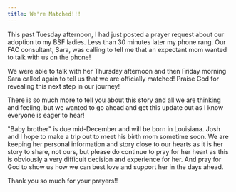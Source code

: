 ```yaml
---
title: We're Matched!!!
---
```


This past Tuesday afternoon, I had just posted a prayer request about our adoption to my BSF ladies. Less than 30 minutes later my phone rang. Our FAC consultant, Sara, was calling to tell me that an expectant mom wanted to talk with us on the phone!

We were able to talk with her Thursday afternoon and then Friday morning Sara called again to tell us that we are officially matched! Praise God for revealing this next step in our journey!

There is so much more to tell you about this story and all we are thinking and feeling, but we wanted to go ahead and  get this update out as I know everyone is eager to hear!

"Baby brother" is due mid-December and will be born in Louisiana. Josh and I hope to make a trip out to meet his birth mom sometime soon. We are keeping her personal information and story close to our hearts as it is her story to share, not ours, but please do continue to pray for her heart as this is obviously a very difficult decision and experience for her. And pray for God to show us how we can best love and support her in the days ahead.

Thank you so much for your prayers!!
